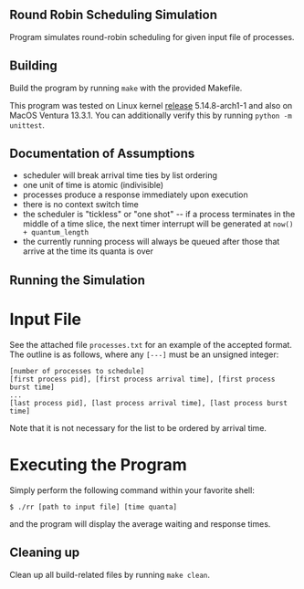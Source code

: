 ## Round Robin Scheduling Simulation

Program simulates round-robin scheduling for given input file of processes.

## Building

Build the program by running `make` with the provided Makefile.

This program was tested on Linux kernel [release](https://kernel.org) 5.14.8-arch1-1 and also on MacOS Ventura 13.3.1. You can additionally verify this by running `python -m unittest`.

## Documentation of Assumptions

- scheduler will break arrival time ties by list ordering
- one unit of time is atomic (indivisible)
- processes produce a response immediately upon execution
- there is no context switch time
- the scheduler is "tickless" or "one shot" -- if a process terminates in the middle of a time slice, the next timer interrupt will be generated at `now() + quantum_length`
- the currently running process will always be queued after those that arrive at the time its quanta is over

## Running the Simulation

# Input File

See the attached file `processes.txt` for an example of the accepted format. The outline is as follows, where any `[---]` must be an unsigned integer:

```
[number of processes to schedule]
[first process pid], [first process arrival time], [first process burst time]
...
[last process pid], [last process arrival time], [last process burst time]

```

Note that it is not necessary for the list to be ordered by arrival time.

# Executing the Program

Simply perform the following command within your favorite shell:

```
$ ./rr [path to input file] [time quanta]
```

and the program will display the average waiting and response times.

## Cleaning up

Clean up all build-related files by running `make clean`.
